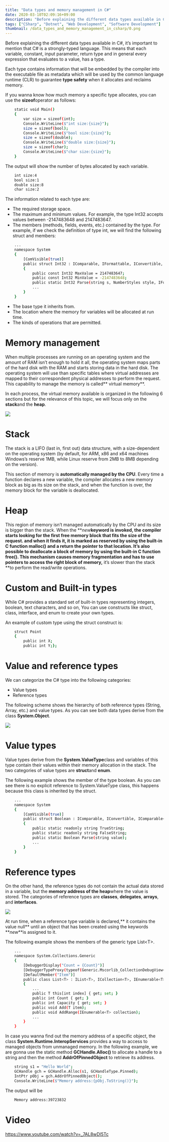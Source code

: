 ```yaml
---
title: "Data types and memory management in C#"
date: 2020-03-10T02:09:16+09:00
description: "Before explaining the different data types available in C#, it’s important to mention that C# is a strongly-typed language. This means that each variable, constant, input parameter, return type and in general every expression that evaluates to a value, has a type."
tags: ["CSharp", "Dotnet", "Web Development", "Software Development"]
thumbnail: /data_types_and_memory_management_in_csharp/0.png
---
```


Before explaining the different data types available in C#, it’s important to mention that C# is a strongly-typed language. This means that each variable, constant, input parameter, return type and in general every expression that evaluates to a value, has a type.

Each type contains information that will be embedded by the compiler into the executable file as metadata which will be used by the common language runtime (CLR) to guarantee **type safety** when it allocates and reclaims memory.

If you wanna know how much memory a specific type allocates, you can use the **sizeof**operator as follows:

```bash
    static void Main()
    {
        var size = sizeof(int);
        Console.WriteLine($"int size:{size}");
        size = sizeof(bool);
        Console.WriteLine($"bool size:{size}");
        size = sizeof(double);
        Console.WriteLine($"double size:{size}");
        size = sizeof(char);
        Console.WriteLine($"char size:{size}");
    }
```

The output will show the number of bytes allocated by each variable.

```bash
    int size:4
    bool size:1
    double size:8
    char size:2
```

The information related to each type are:

- The required storage space.
- The maximum and minimum values. For example, the type Int32 accepts values between -2147483648 and 2147483647.
- The members (methods, fields, events, etc.) contained by the type. For example, if we check the definition of type int, we will find the following struct and members:

```bash
    ...
    namespace System
    {
        [ComVisible(true)]
        public struct Int32 : IComparable, IFormattable, IConvertible, IComparable<Int32>, IEquatable<Int32>
        {        
            public const Int32 MaxValue = 2147483647;       
            public const Int32 MinValue = -2147483648;
            public static Int32 Parse(string s, NumberStyles style, IFormatProvider provider);      
            ...   
        }    
    }
```

- The base type it inherits from.
- The location where the memory for variables will be allocated at run time.
- The kinds of operations that are permitted.

# Memory management

When multiple processes are running on an operating system and the amount of RAM isn’t enough to hold it all, the operating system maps parts of the hard disk with the RAM and starts storing data in the hard disk. The operating system will use than specific tables where virtual addresses are mapped to their correspondent physical addresses to perform the request. This capability to manage the memory is called** virtual memory**.

In each process, the virtual memory available is organized in the following 6 sections but for the relevance of this topic, we will focus only on the **stack**and the **heap**.

![](</data_types_and_memory_management_in_csharp/1.png>)


# Stack

The stack is a LIFO (last in, first out) data structure, with a size-dependent on the operating system (by default, for ARM, x86 and x64 machines Windows’s reserve 1MB, while Linux reserve from 2MB to 8MB depending on the version).

This section of memory is **automatically managed by the CPU**. Every time a function declares a new variable, the compiler allocates a new memory block as big as its size on the stack, and when the function is over, the memory block for the variable is deallocated.


# Heap

This region of memory isn’t managed automatically by the CPU and its size is bigger than the stack. When the **_new_**keyword is invoked, the compiler starts looking for the first free memory block that fits the size of the request. and when it finds it, it is marked as reserved by using the built-in C function **malloc()** and a return the pointer to that location. It’s also possible to deallocate a block of memory by using the built-in C function **free()**. This mechanism causes memory fragmentation and has to use pointers to access the right block of memory,** it’s slower than the stack **to perform the read/write operations.


# Custom and Built-in types

While C# provides a standard set of built-in types representing integers, boolean, text characters, and so on, You can use constructs like struct, class, interface, and enum to create your own types.

An example of custom type using the struct construct is:

```bash
    struct Point
    {
        public int X;
        public int Y;};
```

# Value and reference types

We can categorize the C# type into the following categories:

- Value types
- Reference types

The following scheme shows the hierarchy of both reference types (String, Array, etc.) and value types. As you can see both data types derive from the class **System.Object**.

![](</data_types_and_memory_management_in_csharp/2.png>)


# Value types

Value types derive from the **System.ValueType**class and variables of this type contain their values within their memory allocation in the stack. The two categories of value types are **struct**and **enum**.

The following example shows the member of the type boolean. As you can see there is no explicit reference to System.ValueType class, this happens because this class is inherited by the struct.

```bash  
    ...
    namespace System
    {
        [ComVisible(true)]
        public struct Boolean : IComparable, IConvertible, IComparable<Boolean>, IEquatable<Boolean>
        {
            public static readonly string TrueString;
            public static readonly string FalseString;
            public static Boolean Parse(string value);
            ...
        }
    }
```

# Reference types

On the other hand, the reference types do not contain the actual data stored in a variable, but the **memory address of the heap**where the value is stored. The categories of reference types are **classes**, **delegates**, **arrays**, and **interfaces**.

![](</data_types_and_memory_management_in_csharp/3.png>)

At run time, when a reference type variable is declared,** it contains the value null** until an object that has been created using the keywords **_new_**is assigned to it.

The following example shows the members of the generic type List&lt;T>.

```bash
    ...
    namespace System.Collections.Generic
    {
        [DebuggerDisplay("Count = {Count}")]
        [DebuggerTypeProxy(typeof(Generic.Mscorlib_CollectionDebugView<>))]
        [DefaultMember("Item")]
        public class List<T> : IList<T>, ICollection<T>, IEnumerable<T>, IEnumerable, IList, ICollection, IReadOnlyList<T>, IReadOnlyCollection<T>
        {
            ...
            public T this[int index] { get; set; }
            public int Count { get; }
            public int Capacity { get; set; }
            public void Add(T item);
            public void AddRange(IEnumerable<T> collection);
            ...
        }
    }
```

In case you wanna find out the memory address of a specific object, the class **System.Runtime.InteropServices** provides a way to access to managed objects from unmanaged memory. In the following example, we are gonna use the static method **GCHandle.Alloc()** to allocate a handle to a string and then the method **AddrOfPinnedObject** to retrieve its address.

```bash
    string s1 = "Hello World";
    GCHandle gch = GCHandle.Alloc(s1, GCHandleType.Pinned);
    IntPtr pObj = gch.AddrOfPinnedObject();
    Console.WriteLine($"Memory address:{pObj.ToString()}");
```

The output will be

```bash
    Memory address:39723832
```

# Video

<https://www.youtube.com/watch?v=_7AL8wDl5Tc>

